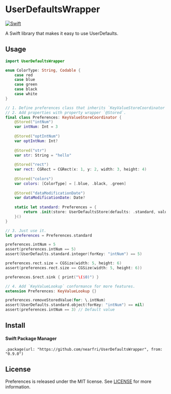 # UserDefaultsWrapper
[![Swift](https://github.com/nearfri/UserDefaultsWrapper/actions/workflows/swift.yml/badge.svg)](https://github.com/nearfri/UserDefaultsWrapper/actions/workflows/swift.yml)

A Swift library that makes it easy to use UserDefaults.

## Usage
```swift
import UserDefaultsWrapper

enum ColorType: String, Codable {
    case red
    case blue
    case green
    case black
    case white
}

// 1. Define preferences class that inherits `KeyValueStoreCoordinator`.
// 2. Add properties with property wrapper `@Stored`.
final class Preferences: KeyValueStoreCoordinator {
    @Stored("intNum")
    var intNum: Int = 3
    
    @Stored("optIntNum")
    var optIntNum: Int?
    
    @Stored("str")
    var str: String = "hello"
    
    @Stored("rect")
    var rect: CGRect = CGRect(x: 1, y: 2, width: 3, height: 4)
    
    @Stored("colors")
    var colors: [ColorType] = [.blue, .black, .green]
    
    @Stored("dataModificationDate")
    var dataModificationDate: Date?
    
    static let standard: Preferences = {
        return .init(store: UserDefaultsStore(defaults: .standard, valueCoder: JSONValueCoder()))
    }()
}

// 3. Just use it.
let preferences = Preferences.standard

preferences.intNum = 5
assert(preferences.intNum == 5)
assert(UserDefaults.standard.integer(forKey: "intNum") == 5)

preferences.rect.size = CGSize(width: 5, height: 6)
assert(preferences.rect.size == CGSize(width: 5, height: 6))

preferences.$rect.sink { print("\($0)") }

// 4. Add `KeyValueLookup` conformance for more features.
extension Preferences: KeyValueLookup {}

preferences.removeStoredValue(for: \.intNum)
assert(UserDefaults.standard.object(forKey: "intNum") == nil)
assert(preferences.intNum == 3) // Default value
```

## Install

#### Swift Package Manager
```
.package(url: "https://github.com/nearfri/UserDefaultsWrapper", from: "0.9.0")
```

## License
Preferences is released under the MIT license. See [LICENSE](https://github.com/nearfri/UserDefaultsWrapper/blob/master/LICENSE) for more information.




